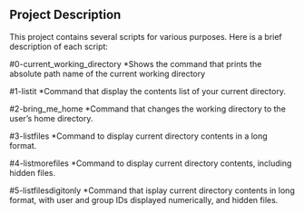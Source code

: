 ## Project Description 
 
This project contains several scripts for various purposes. Here is a brief description of each script:

#0-current_working_directory
*Shows the command that prints the absolute path name of the current working directory

#1-listit
*Command that display the contents list of your current directory.

#2-bring_me_home
*Command that changes the working directory to the user’s home directory.

#3-listfiles
*Command to display current directory contents in a long format.

#4-listmorefiles
*Command to display current directory contents, including hidden files.

#5-listfilesdigitonly
*Command that isplay current directory contents in long format, with user and group IDs displayed numerically, and hidden files. 
